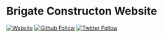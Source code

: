# **Brigate Constructon Website**

[![Website](https://img.shields.io/website?label=saminyasar%20🚀&name=hello&style=flat&url=https://saminyasar.netlify.app/)](https://saminyasar.netlify.app/)
[![Github Follow](https://img.shields.io/github/followers/saminyasar004?label=saminyasar004&style=social)](https://github.com/saminyasar004/)
[![Twitter Follow](https://img.shields.io/twitter/follow/SaminYa01891649?label=saminyasar004&style=social)](https://twitter.com/SaminYa01891649/)

